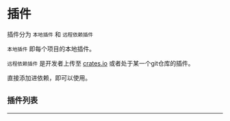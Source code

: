 <script setup>
import KoviPluginList from '../../components/KoviPluginList.vue'
</script>

# 插件

插件分为 `本地插件` 和 `远程依赖插件`

`本地插件` 即每个项目的本地插件。

`远程依赖插件` 是开发者上传至 [crates.io](https://crates.io) 或者处于某一个git仓库的插件。

直接添加进依赖，即可以使用。

## `插件列表`

<KoviPluginList />

---